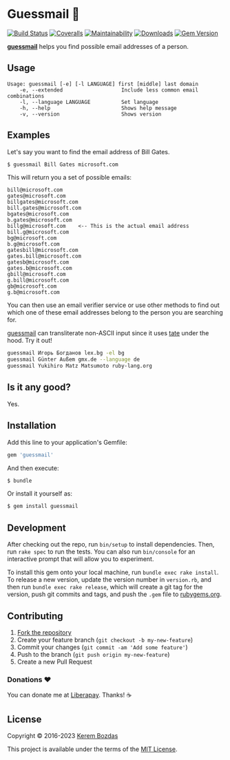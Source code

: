 # Guessmail 💌

[![Build Status](https://img.shields.io/github/actions/workflow/status/krmbzds/guessmail/test.yml?branch=master)](https://github.com/krmbzds/guessmail/actions/workflows/test.yml)
[![Coveralls](https://img.shields.io/coveralls/github/krmbzds/guessmail)](https://coveralls.io/github/krmbzds/guessmail) 
[![Maintainability](https://img.shields.io/codeclimate/maintainability/krmbzds/guessmail.svg)](https://codeclimate.com/github/krmbzds/guessmail/maintainability)
[![Downloads](https://img.shields.io/gem/dt/guessmail.svg)](https://rubygems.org/gems/guessmail)
[![Gem Version](https://img.shields.io/gem/v/guessmail.svg)](https://rubygems.org/gems/guessmail)


[**guessmail**][Guessmail] helps you find possible email addresses of a person.

## Usage

```
Usage: guessmail [-e] [-l LANGUAGE] first [middle] last domain
    -e, --extended                   Include less common email combinations
    -l, --language LANGUAGE          Set language
    -h, --help                       Shows help message
    -v, --version                    Shows version
```

## Examples

Let's say you want to find the email address of Bill Gates.

```sh
$ guessmail Bill Gates microsoft.com  
```

This will return you a set of possible emails:

```
bill@microsoft.com
gates@microsoft.com
billgates@microsoft.com
bill.gates@microsoft.com
bgates@microsoft.com
b.gates@microsoft.com
billg@microsoft.com    <-- This is the actual email address
bill.g@microsoft.com
bg@microsoft.com
b.g@microsoft.com
gatesbill@microsoft.com
gates.bill@microsoft.com
gatesb@microsoft.com
gates.b@microsoft.com
gbill@microsoft.com
g.bill@microsoft.com
gb@microsoft.com
g.b@microsoft.com
```

You can then use an email verifier service or use other methods to find out which one of these email addresses belong to the person you are searching for.

[guessmail][Guessmail] can transliterate non-ASCII input since it uses [tate][tate] under the hood. Try it out!

```sh
guessmail Игорь Богданов lex.bg -el bg
guessmail Günter Außem gmx.de --language de
guessmail Yukihiro Matz Matsumoto ruby-lang.org
```

## Is it any good?

Yes.

## Installation

Add this line to your application's Gemfile:

```ruby
gem 'guessmail'
```

And then execute:

```sh
$ bundle
```

Or install it yourself as:

```sh
$ gem install guessmail
```

## Development

After checking out the repo, run `bin/setup` to install dependencies. Then, run `rake spec` to run the tests. You can also run `bin/console` for an interactive prompt that will allow you to experiment.

To install this gem onto your local machine, run `bundle exec rake install`. To release a new version, update the version number in `version.rb`, and then run `bundle exec rake release`, which will create a git tag for the version, push git commits and tags, and push the `.gem` file to [rubygems.org][RubyGems].

## Contributing

1. [Fork the repository][Fork]
2. Create your feature branch (`git checkout -b my-new-feature`)
3. Commit your changes (`git commit -am 'Add some feature'`)
4. Push to the branch (`git push origin my-new-feature`)
5. Create a new Pull Request

### Donations ❤️

You can donate me at [Liberapay][Donation]. Thanks! ☕️

## License

Copyright © 2016-2023 [Kerem Bozdas][Personal Webpage]

This project is available under the terms of the [MIT License][License].

[Donation]: https://liberapay.com/krmbzds/donate
[Fork]: https://github.com/krmbzds/guessmail/fork
[Guessmail]: https://github.com/krmbzds/guessmail
[License]: http://kerem.mit-license.org
[Personal Webpage]: http://kerembozdas.com
[RubyGems]: https://rubygems.org
[Tate]: https://github.com/krmbzds/tate
